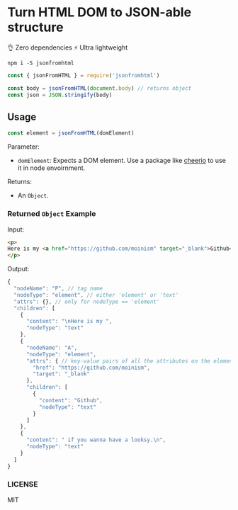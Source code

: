 # Turn HTML DOM to JSON-able structure

👌 Zero dependencies ⚡️ Ultra lightweight

```
npm i -S jsonfromhtml
```

```js
const { jsonFromHTML } = require('jsonfromhtml')

const body = jsonFromHTML(document.body) // returns object
const json = JSON.stringify(body)
```

## Usage

```js
const element = jsonFromHTML(domElement)
```

Parameter:
 - `domElement`: Expects a DOM element. Use a package like [cheerio](https://www.npmjs.com/package/cheerio) to use it in node envoirnment.


Returns:
- An `Object`.

### Returned `Object` Example

Input:

```html
<p>
Here is my <a href="https://github.com/moinism" target="_blank">Github</a> if you wanna have a looksy.
</p>
```

Output:

```js
{
  "nodeName": "P", // tag name
  "nodeType": "element", // either 'element' or 'text'
  "attrs": {}, // only for nodeType == 'element'
  "children": [
    {
      "content": "\nHere is my ",
      "nodeType": "text"
    },
    {
      "nodeName": "A",
      "nodeType": "element",
      "attrs": { // key-value pairs of all the attributes on the element.
        "href": "https://github.com/moinism",
        "target": "_blank"
      },
      "children": [
        {
          "content": "Github",
          "nodeType": "text"
        }
      ]
    },
    {
      "content": " if you wanna have a looksy.\n",
      "nodeType": "text"
    }
  ]
}
```


### LICENSE

MIT